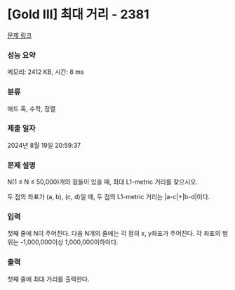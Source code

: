 # [Gold III] 최대 거리 - 2381 

[문제 링크](https://www.acmicpc.net/problem/2381) 

### 성능 요약

메모리: 2412 KB, 시간: 8 ms

### 분류

애드 혹, 수학, 정렬

### 제출 일자

2024년 8월 19일 20:59:37

### 문제 설명

<p>N(1 ≤ N ≤ 50,000)개의 점들이 있을 때, 최대 L1-metric 거리를 찾으시오.</p>

<p>두 점의 좌표가 (a, b), (c, d)일 때, 두 점의 L1-metric 거리는 |a-c|+|b-d|이다.</p>

### 입력 

 <p><meta charset="utf-8">첫째 줄에 N이 주어진다. 다음 N개의 줄에는 각 점의 x, y좌표가 주어진다. 각 좌표의 범위는 -1,000,000이상 1,000,000이하이다.</p>

### 출력 

 <p>첫째 줄에 최대 거리를 출력한다.</p>


